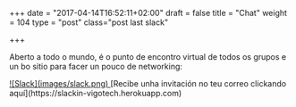 +++
date = "2017-04-14T16:52:11+02:00"
draft = false
title = "Chat"
weight = 104
type = "post"
class="post last slack"

+++

Aberto a todo o mundo, é o punto de encontro virtual de todos os grupos e un bo sitio para facer un pouco de networking:

<a href="https://vigotechalliance.slack.com">
![Slack](images/slack.png)
</a>

<span class="view-more">
[Recibe unha invitación no teu correo clickando aquí](https://slackin-vigotech.herokuapp.com)
</span>
